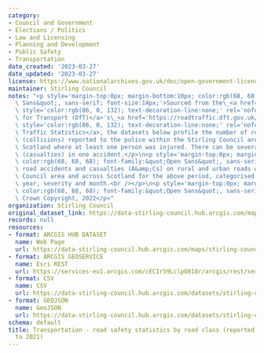 ```yaml
---
category:
- Council and Government
- Elections / Politics
- Law and Licensing
- Planning and Development
- Public Safety
- Transportation
date_created: '2023-03-27'
date_updated: '2023-03-27'
license: https://www.nationalarchives.gov.uk/doc/open-government-licence/version/3/
maintainer: Stirling Council
notes: "<p style='margin-top:0px; margin-bottom:10px; color:rgb(68, 68, 68); font-family:&quot;Open\
  \ Sans&quot;, sans-serif; font-size:14px;'>Sourced from the\_<a href='https://www.gov.uk/government/organisations/department-for-transport'\
  \ style='color:rgb(86, 0, 132); text-decoration-line:none;' rel='nofollow ugc'>Department\
  \ for Transport (DfT)</a>'s\_<a href='https://roadtraffic.dft.gov.uk/#6/55.254/-6.053/basemap-regions-countpoints'\
  \ style='color:rgb(86, 0, 132); text-decoration-line:none;' rel='nofollow ugc'>Road\
  \ Traffic Statistics</a>, the datasets below profile the number of road accidents\
  \ (collisions) reported to the police within the Stirling Council area and across\
  \ Scotland where at least one person was injured. There can be several people injured\
  \ (casualties) in one accident.</p>\n<p style='margin-top:0px; margin-bottom:10px;\
  \ color:rgb(68, 68, 68); font-family:&quot;Open Sans&quot;, sans-serif; font-size:14px;'>Reported\
  \ road accidents and casualties (A&amp;Cs) on rural and urban roads within the Stirling\
  \ Council area and across Scotland for the above period, categorised by calendar\
  \ year, severity and month.<br /></p>\n<p style='margin-top:0px; margin-bottom:10px;\
  \ color:rgb(68, 68, 68); font-family:&quot;Open Sans&quot;, sans-serif; font-size:14px;'>\xA9\
  \ Crown Copyright, 2022</p>"
organization: Stirling Council
original_dataset_link: https://data-stirling-council.hub.arcgis.com/maps/stirling-council::transportation-road-safety-statistics-by-road-class-reported-accidents-2017-to-2021
records: null
resources:
- format: ARCGIS HUB DATASET
  name: Web Page
  url: https://data-stirling-council.hub.arcgis.com/maps/stirling-council::transportation-road-safety-statistics-by-road-class-reported-accidents-2017-to-2021
- format: ARCGIS GEOSERVICE
  name: Esri REST
  url: https://services-eu1.arcgis.com/cECIr59LclpO818r/arcgis/rest/services/transportation%20-%20road%20safety%20statistics%20by%20road%20class%20(reported%20accidents%202017%20to%202021)/FeatureServer/0
- format: CSV
  name: CSV
  url: https://data-stirling-council.hub.arcgis.com/datasets/stirling-council::transportation-road-safety-statistics-by-road-class-reported-accidents-2017-to-2021.csv?outSR=%7B%22latestWkid%22%3A3857%2C%22wkid%22%3A102100%7D
- format: GEOJSON
  name: GeoJSON
  url: https://data-stirling-council.hub.arcgis.com/datasets/stirling-council::transportation-road-safety-statistics-by-road-class-reported-accidents-2017-to-2021.geojson?outSR=%7B%22latestWkid%22%3A3857%2C%22wkid%22%3A102100%7D
schema: default
title: Transportation - road safety statistics by road class (reported accidents 2017
  to 2021)
---
```

